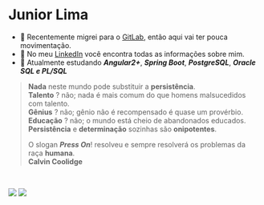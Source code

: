 # Junior Lima
- 🔶 Recentemente migrei para o [GitLab](https://gitlab.com/oojuniin), então aqui vai ter pouca movimentação.<br >
- 🔶 No meu [LinkedIn](https://www.linkedin.com/in/oojuniin/) você encontra todas as informações sobre mim.
- 🔶 Atualmente estudando ***Angular2+***, ***Spring Boot***, ***PostgreSQL***, ***Oracle SQL e PL/SQL*** <br >

> **Nada** neste mundo pode substituir a **persistência**. <br>
> **Talento** ? não; nada é mais comum do que homens malsucedidos com talento. <br>
> **Gênius** ? não; gênio não é recompensado é quase um provérbio. <br>
> **Educação** ? não; o mundo está cheio de abandonados educados.<br>
> **Persistência** e **determinação** sozinhas são **onipotentes**. <br>
>
> O slogan ***Press On***! resolveu e sempre resolverá os problemas da raça **humana**. <br>
> **Calvin Coolidge**

<br>

<p align="left">
  <a href="mailto:juniiorliimatt@gmail.com" alt="Gmail">
  <img src="https://img.shields.io/badge/-juniiorliimatt@gmail.com-e34c41?style=flat-square&labelColor=e34c41&logo=gmail&logoColor=white&link=juniiorliimatt@gmail.com" /></a>

  <a href="https://www.linkedin.com/in/oojuniin/" alt="LinkedIn">
  <img src="https://img.shields.io/badge/-LinkedIn-blue?style=flat-square&logo=Linkedin&logoColor=white&link=https://www.linkedin.com/in/oojuniin/" /></a>
</p> <br >

